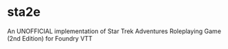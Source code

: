 # sta2e
An UNOFFICIAL implementation of Star Trek Adventures Roleplaying Game (2nd Edition) for Foundry VTT

